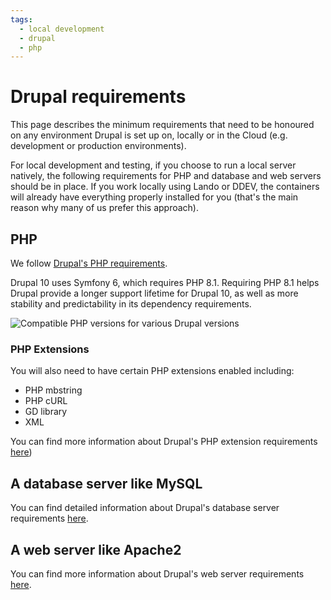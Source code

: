 ```yaml
---
tags:
  - local development
  - drupal
  - php
---
```


# Drupal requirements

This page describes the minimum requirements that need to be honoured on any environment Drupal is set up on, locally or 
in the Cloud (e.g. development or production environments).

For local development and testing, if you choose to run a local server natively, the following requirements for PHP and 
database and web servers should be in place. If you work locally using Lando or DDEV, the containers will already have 
everything properly installed for you (that's the main reason why many of us prefer this approach).

## PHP

We follow [Drupal's PHP requirements](https://www.drupal.org/docs/system-requirements/php-requirements).

Drupal 10 uses Symfony 6, which requires PHP 8.1. Requiring PHP 8.1 helps Drupal provide a longer support lifetime
for Drupal 10, as well as more stability and predictability in its dependency requirements.

![Compatible PHP versions for various Drupal versions](~@images/drupal-php-versions.png)

### PHP Extensions

You will also need to have certain PHP extensions enabled including:

- PHP mbstring
- PHP cURL
- GD library
- XML

You can find more information about Drupal's PHP extension requirements 
[here](https://www.drupal.org/docs/system-requirements/php-requirements#extensions))

## A database server like MySQL
You can find detailed information about Drupal's database server requirements 
[here](https://www.drupal.org/docs/system-requirements/database-server-requirements).

## A web server like Apache2
You can find more information about Drupal's web server requirements 
[here](https://www.drupal.org/docs/system-requirements/web-server-requirements).
